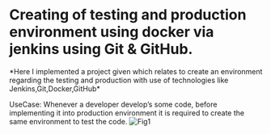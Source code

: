 <h1>Creating of testing and production environment using docker via jenkins using Git & GitHub.</h1>
*Here I implemented a project given which relates to create an environment regarding the testing and production with use of technologies like Jenkins,Git,Docker,GitHub*

UseCase: Whenever a developer  develop’s some  code, before implementing it into production environment it is required to create the same environment to test the code.
![Fig1](https://drive.google.com/open?id=10YXHKz6Ie8_mEVOlCRD0I2S-HFL_B-wP)
